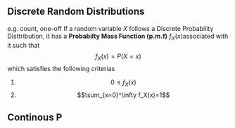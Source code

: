 ## Discrete Random Distributions
e.g. count, one-off
If a random variable $X$ follows a Discrete Probability Disttribution, it has a **Probabilty Mass Function (p.m.f)** $f_X(x)$associated with it such that
$$f_X(x) = P(X=x)$$
which satisfies the following criterias
1) $$0 \leq f_X(x)$$
2) $$\sum_{x=0}^\infty f_X(x)=1$$

## Continous P